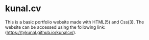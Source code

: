 # kunal.cv
This is a basic portfolio website made with HTML(5) and Css(3). The website can be accessed using the following link: (https://tykunal.github.io/kunalcv/).

